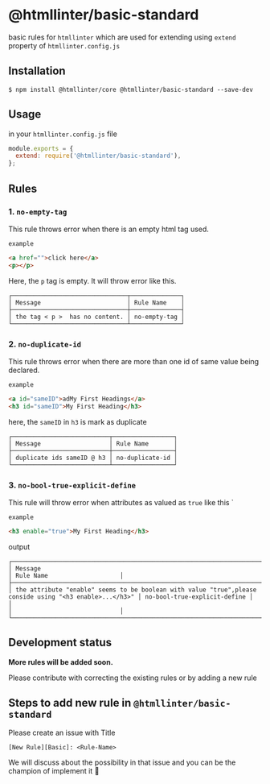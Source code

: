 # @htmllinter/basic-standard

basic rules for `htmllinter` which are used for extending using `extend` property of `htmllinter.config.js`

## Installation

```shell
$ npm install @htmllinter/core @htmllinter/basic-standard --save-dev
```

## Usage

in your `htmllinter.config.js` file

```js
module.exports = {
  extend: require('@htmllinter/basic-standard'),
};
```

## Rules

### 1. `no-empty-tag`

This rule throws error when there is an empty html tag used.

`example`

```html
<a href="">click here</a>
<p></p>
```

Here, the `p` tag is empty. It will throw error like this.

```
┌────────────────────────────────┬──────────────┐
│ Message                        │ Rule Name    │
├────────────────────────────────┼──────────────┤
│ the tag < p >  has no content. │ no-empty-tag │
└────────────────────────────────┴──────────────┘
```

### 2. `no-duplicate-id`

This rule throws error when there are more than one id of same value being declared.

`example`

```html
<a id="sameID">adMy First Headings</a>
<h3 id="sameID">My First Heading</h3>
```

here, the `sameID` in `h3` is mark as duplicate

```
┌───────────────────────────┬─────────────────┐
│ Message                   │ Rule Name       │
├───────────────────────────┼─────────────────┤
│ duplicate ids sameID @ h3 │ no-duplicate-id │
└───────────────────────────┴─────────────────┘
```

### 3. `no-bool-true-explicit-define`

This rule will throw error when attributes as valued as `true` like this `<a enable=true></a>

`example`

```html
<h3 enable="true">My First Heading</h3>
```

output

```
┌─────────────────────────────────────────────────────────────────────────────────────────────────────────┬──────────────────────────────┐
│ Message                                                                                                 │ Rule Name                    │
├─────────────────────────────────────────────────────────────────────────────────────────────────────────┼──────────────────────────────┤
│ the attribute "enable" seems to be boolean with value "true",please conside using "<h3 enable>...</h3>" │ no-bool-true-explicit-define │
│                                                                                                         │                              │
└─────────────────────────────────────────────────────────────────────────────────────────────────────────┴──────────────────────────────┘
```

## Development status

**More rules will be added soon.**

Please contribute with correcting the existing rules or by adding a new rule

## Steps to add new rule in `@htmllinter/basic-standard`

Please create an issue with Title

`[New Rule][Basic]: <Rule-Name>`

We will discuss about the possibility in that issue and you can be the champion of implement it :tada:
